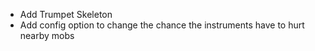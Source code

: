 * Add Trumpet Skeleton
* Add config option to change the chance the instruments have to hurt nearby mobs
